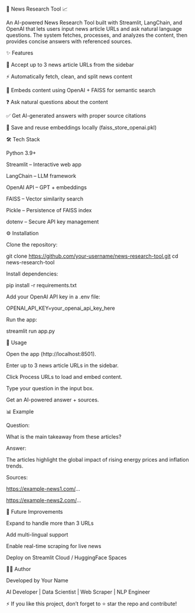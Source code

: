 📰 News Research Tool 📈

An AI-powered News Research Tool built with Streamlit, LangChain, and OpenAI that lets users input news article URLs and ask natural language questions. The system fetches, processes, and analyzes the content, then provides concise answers with referenced sources.

✨ Features

🔗 Accept up to 3 news article URLs from the sidebar

⚡ Automatically fetch, clean, and split news content

🧠 Embeds content using OpenAI + FAISS for semantic search

❓ Ask natural questions about the content

✅ Get AI-generated answers with proper source citations

💾 Save and reuse embeddings locally (faiss_store_openai.pkl)

🛠️ Tech Stack

Python 3.9+

Streamlit
 – Interactive web app

LangChain
 – LLM framework

OpenAI API
 – GPT + embeddings

FAISS
 – Vector similarity search

Pickle – Persistence of FAISS index

dotenv – Secure API key management

⚙️ Installation

Clone the repository:

git clone https://github.com/your-username/news-research-tool.git
cd news-research-tool


Install dependencies:

pip install -r requirements.txt


Add your OpenAI API key in a .env file:

OPENAI_API_KEY=your_openai_api_key_here


Run the app:

streamlit run app.py

🚀 Usage

Open the app (http://localhost:8501).

Enter up to 3 news article URLs in the sidebar.

Click Process URLs to load and embed content.

Type your question in the input box.

Get an AI-powered answer + sources.

📊 Example

Question:

What is the main takeaway from these articles?

Answer:

The articles highlight the global impact of rising energy prices and inflation trends.

Sources:

https://example-news1.com/...

https://example-news2.com/...

🔮 Future Improvements

Expand to handle more than 3 URLs

Add multi-lingual support

Enable real-time scraping for live news

Deploy on Streamlit Cloud / HuggingFace Spaces

👨‍💻 Author

Developed by Your Name

AI Developer | Data Scientist | Web Scraper | NLP Engineer

⚡ If you like this project, don’t forget to ⭐ star the repo and contribute!
